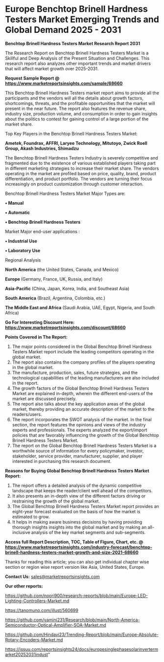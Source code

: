 # Europe Benchtop Brinell Hardness Testers Market Emerging Trends and Global Demand 2025 - 2031

<strong>Benchtop Brinell Hardness Testers Market Research Report 2031</strong>

The Research Report on Benchtop Brinell Hardness Testers Market is a Skillful and Deep Analysis of the Present Situation and Challenges. This research report also analyzes other important trends and market drivers that will affect market growth over 2025-2031.

<strong>Request Sample Report @ <a href=https://www.marketreportsinsights.com/sample/68660>https://www.marketreportsinsights.com/sample/68660</a></strong>

This Benchtop Brinell Hardness Testers market report aims to provide all the participants and the vendors will all the details about growth factors, shortcomings, threats, and the profitable opportunities that the market will present in the near future. The report also features the revenue share, industry size, production volume, and consumption in order to gain insights about the politics to contest for gaining control of a large portion of the market share.

Top Key Players in the Benchtop Brinell Hardness Testers Market:

<strong>Ametek, Foundrax, AFFRI, Laryee Technology, Mitutoyo, Zwick Roell Group, Akash Industries, Shimadzu</strong>

The Benchtop Brinell Hardness Testers Industry is severely competitive and fragmented due to the existence of various established players taking part in different marketing strategies to increase their market share. The vendors operating in the market are profiled based on price, quality, brand, product differentiation, and product portfolio. The vendors are turning their focus increasingly on product customization through customer interaction.

Benchtop Brinell Hardness Testers Market Major Types are:

<strong>• Manual

• Automatic

• Benchtop Brinell Hardness Testers</strong>

Market Major end-user applications :

<strong>• Industrial Use

• Laboratory Use</strong>

Regional Analysis

</u><strong><b>North America</b></strong> (the United States, Canada, and Mexico)

<strong><b>Europe </b></strong>(Germany, France, UK, Russia, and Italy)

<strong><b>Asia-Pacific</b></strong> (China, Japan, Korea, India, and Southeast Asia)

<strong><b>South America</b></strong> (Brazil, Argentina, Colombia, etc.)

<strong><b>The Middle East and Africa</b></strong> (Saudi Arabia, UAE, Egypt, Nigeria, and South Africa)

<strong>Go For Interesting Discount Here: <a href=https://www.marketreportsinsights.com/discount/68660>https://www.marketreportsinsights.com/discount/68660</a></strong>

<strong>Points Covered in The Report:</strong>
<ol>
  <li>The major points considered in the Global Benchtop Brinell Hardness Testers Market report include the leading competitors operating in the global market.</li>
  <li>The report also contains the company profiles of the players operating in the global market.</li>
  <li>The manufacture, production, sales, future strategies, and the technological capabilities of the leading manufacturers are also included in the report.</li>
  <li>The growth factors of the Global Benchtop Brinell Hardness Testers Market are explained in-depth, wherein the different end-users of the market are discussed precisely.</li>
  <li>The report also talks about the key application areas of the global market, thereby providing an accurate description of the market to the readers/users.</li>
  <li>The report incorporates the SWOT analysis of the market. In the final section, the report features the opinions and views of the industry experts and professionals. The experts analyzed the export/import policies that are favorably influencing the growth of the Global Benchtop Brinell Hardness Testers Market.</li>
  <li>The report on the Global Benchtop Brinell Hardness Testers Market is a worthwhile source of information for every policymaker, investor, stakeholder, service provider, manufacturer, supplier, and player interested in purchasing this research document.</li>
</ol>
<strong>Reasons for Buying Global Benchtop Brinell Hardness Testers Market Report:</strong>

<ol>
  <li>The report offers a detailed analysis of the dynamic competitive landscape that keeps the reader/client well ahead of the competitors.</li>
  <li>It also presents an in-depth view of the different factors driving or restraining the growth of the global market.</li>
  <li>The Global Benchtop Brinell Hardness Testers Market report provides an eight-year forecast evaluated on the basis of how the market is estimated to grow.</li>
  <li>It helps in making aware business decisions by having providing thorough insights insights into the global market and by making an all-inclusive analysis of the key market segments and sub-segments.</li>
</ol>
<strong>Access full Report Description, TOC, Table of Figure, Chart, etc. @ <a href=https://www.marketreportsinsights.com/industry-forecast/benchtop-brinell-hardness-testers-market-growth-and-size-2021-68660>https://www.marketreportsinsights.com/industry-forecast/benchtop-brinell-hardness-testers-market-growth-and-size-2021-68660</a></strong>


Thanks for reading this article; you can also get individual chapter wise section or region wise report version like Asia, United States, Europe.

<strong>Contact Us:</strong>
sales@marketreportsinsights.com

<strong>Our other reports:</strong>

<a href=https://github.com/noori900/research-reports/blob/main/Europe-LED-Lighting-Controllers-Market.md>https://github.com/noori900/research-reports/blob/main/Europe-LED-Lighting-Controllers-Market.md</a>

<a href=https://tanomuno.com/illust/560699>https://tanomuno.com/illust/560699</a>

<a href=https://github.com/yamini231/Research/blob/main/North-America-Semiconductor-Optical-Amplifier-SOA-Market.md>https://github.com/yamini231/Research/blob/main/North-America-Semiconductor-Optical-Amplifier-SOA-Market.md</a>

<a href=https://github.com/Hindavi23/Trending-Report/blob/main/Europe-Absolute-Rotary-Encoders-Market.md>https://github.com/Hindavi23/Trending-Report/blob/main/Europe-Absolute-Rotary-Encoders-Market.md</a>

<a href=https://issuu.com/reportsinsights24/docs/europesinglephasesolarinvertermarket20252031indust>https://issuu.com/reportsinsights24/docs/europesinglephasesolarinvertermarket20252031indust</a>"
